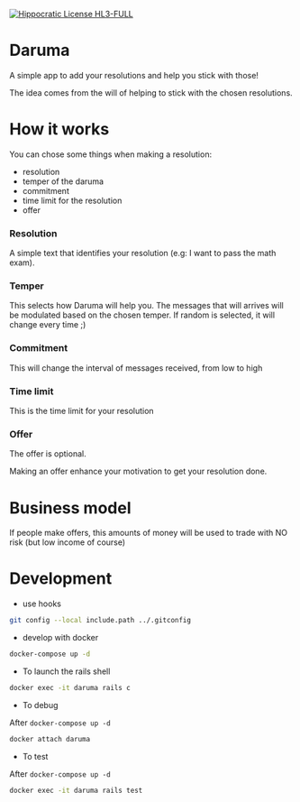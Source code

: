 [![Hippocratic License HL3-FULL](https://img.shields.io/static/v1?label=Hippocratic%20License&message=HL3-FULL&labelColor=5e2751&color=bc8c3d)](https://firstdonoharm.dev/version/3/0/full.html)

# Daruma

A simple app to add your resolutions and help you stick with those!

The idea comes from the will of helping to stick with the chosen resolutions.

# How it works

You can chose some things when making a resolution:

- resolution
- temper of the daruma
- commitment
- time limit for the resolution
- offer

### Resolution

A simple text that identifies your resolution (e.g: I want to pass the math exam).

### Temper

This selects how Daruma will help you. The messages that will arrives will be modulated based on the chosen temper. If random is selected, it will change every time ;)

### Commitment

This will change the interval of messages received, from low to high

### Time limit

This is the time limit for your resolution

### Offer

The offer is optional.

Making an offer enhance your motivation to get your resolution done.

# Business model

If people make offers, this amounts of money will be used to trade with NO risk (but low income of course)

# Development

* use hooks

```bash
git config --local include.path ../.gitconfig
```

* develop with docker

```bash
docker-compose up -d
```

* To launch the rails shell

```bash
docker exec -it daruma rails c
```

* To debug

After `docker-compose up -d`
```bash
docker attach daruma
```

* To test

After `docker-compose up -d`
```bash
docker exec -it daruma rails test
```
